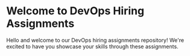 # Welcome to DevOps Hiring Assignments

Hello and welcome to our DevOps hiring assignments repository! We're excited to have you showcase your skills through these assignments.
